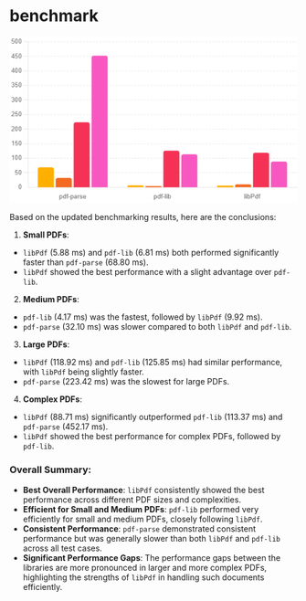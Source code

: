# benchmark

![Benchmarking PDF Libraries.png](BenchmarkingV0.2.0.png)

Based on the updated benchmarking results, here are the conclusions:

1. **Small PDFs**:
  - `libPdf` (5.88 ms) and `pdf-lib` (6.81 ms) both performed significantly faster than `pdf-parse` (68.80 ms).
  - `libPdf` showed the best performance with a slight advantage over `pdf-lib`.

2. **Medium PDFs**:
  - `pdf-lib` (4.17 ms) was the fastest, followed by `libPdf` (9.92 ms).
  - `pdf-parse` (32.10 ms) was slower compared to both `libPdf` and `pdf-lib`.

3. **Large PDFs**:
  - `libPdf` (118.92 ms) and `pdf-lib` (125.85 ms) had similar performance, with `libPdf` being slightly faster.
  - `pdf-parse` (223.42 ms) was the slowest for large PDFs.

4. **Complex PDFs**:
  - `libPdf` (88.71 ms) significantly outperformed `pdf-lib` (113.37 ms) and `pdf-parse` (452.17 ms).
  - `libPdf` showed the best performance for complex PDFs, followed by `pdf-lib`.

### Overall Summary:

- **Best Overall Performance**: `libPdf` consistently showed the best performance across different PDF sizes and complexities.
- **Efficient for Small and Medium PDFs**: `pdf-lib` performed very efficiently for small and medium PDFs, closely following `libPdf`.
- **Consistent Performance**: `pdf-parse` demonstrated consistent performance but was generally slower than both `libPdf` and `pdf-lib` across all test cases.
- **Significant Performance Gaps**: The performance gaps between the libraries are more pronounced in larger and more complex PDFs, highlighting the strengths of `libPdf` in handling such documents efficiently.